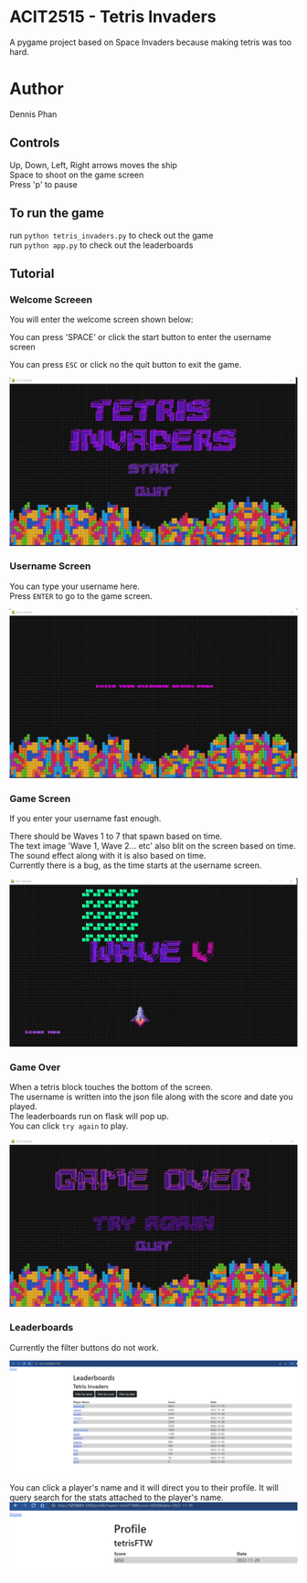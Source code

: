 # ACIT2515 - Tetris Invaders
A pygame project based on Space Invaders because making tetris was too hard.

# Author
Dennis Phan

## Controls

Up, Down, Left, Right arrows moves the ship  
Space to shoot on the game screen  
Press 'p' to pause

## To run the game
run `python tetris_invaders.py` to check out the game  
run `python app.py` to check out the leaderboards

## Tutorial

### Welcome Screeen

You will enter the welcome screen shown below:

You can press 'SPACE' or click the start button to enter the username screen  

You can press `ESC` or click no the quit button to exit the game.

![welcome](./images/readme/welcome_screen.png)

### Username Screen

You can type your username here.  
Press `ENTER` to go to the game screen.


![username](./images/readme/username.png)

### Game Screen

If you enter your username fast enough.

There should be Waves 1 to 7 that spawn based on time.  
The text image 'Wave 1, Wave 2... etc' also blit on the screen based on time.
The sound effect along with it is also based on time.  
Currently there is a bug, as the time starts at the username screen.  

![gameplay](./images/readme/gameplay.png)

### Game Over

When a tetris block touches the bottom of the screen.  
The username is written into the json file along with the score and date you played.  
The leaderboards run on flask will pop up.  
You can click `try again` to play.  

![gameover](./images/readme/game_over.png)

### Leaderboards

Currently the filter buttons do not work.  

![leaderboard](./images/readme/leaderboards.png)

You can click a player's name and it will direct you to their profile.
It will query search for the stats attached to the player's name.  
![profile](./images/readme/profile_stats.png)
